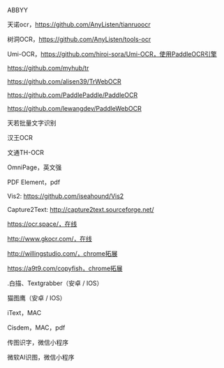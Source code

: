 ABBYY

天诺ocr，https://github.com/AnyListen/tianruoocr

树洞OCR，https://github.com/AnyListen/tools-ocr

Umi-OCR，https://github.com/hiroi-sora/Umi-OCR，使用PaddleOCR引擎

https://github.com/myhub/tr

https://github.com/alisen39/TrWebOCR

https://github.com/PaddlePaddle/PaddleOCR

https://github.com/lewangdev/PaddleWebOCR

天若批量文字识别

汉王OCR

文通TH-OCR

OmniPage，英文强

PDF Element，pdf

Vis2: https://github.com/iseahound/Vis2

Capture2Text: http://capture2text.sourceforge.net/



https://ocr.space/，在线

http://www.gkocr.com/，在线

http://willingstudio.com/，chrome拓展

https://a9t9.com/copyfish，chrome拓展



.白描、Textgrabber（安卓 / IOS）

猫图鹰（安卓 / IOS）



iText，MAC

Cisdem，MAC，pdf



传图识字，微信小程序

微软AI识图，微信小程序